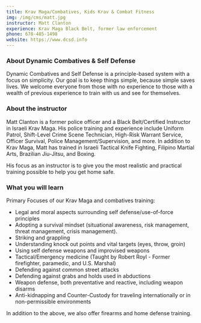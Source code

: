 ```yaml
---
title: Krav Maga/Combatives, Kids Krav & Combat Fitness
img: /img/cms/matt.jpg
instructor: Matt Clanton
experience: Krav Maga Black Belt, former law enforcement
phone: 678-485-1498
website: https://www.dcsd.info
---
```

### About Dynamic Combatives & Self Defense

Dynamic Combatives and Self Defense is a principle-based system with a focus on simplicity. Our goal is to keep things simple, because simple saves lives. We welcome everyone from those with no experience to those with a wealth of previous experience to train with us and see for themselves.

### About the instructor

Matt Clanton is a former police officer and a Black Belt/Certified Instructor in Israeli Krav Maga. His police training and experience include Uniform Patrol, Shift-Level Crime Scene Technician, High-Risk Warrant Service, Officer Survival, Police Management/Supervision, and more. In addition to Krav Maga, Matt has trained in Israeli Tactical Knife Fighting, Filipino Martial Arts, Brazilian Jiu-Jitsu, and Boxing.

His focus as an instructor is to give you the most realistic and practical training possible to help you get home safe.

### What you will learn

Primary Focuses of our Krav Maga and combatives training:

* Legal and moral aspects surrounding self defense/use-of-force principles
* Adopting a survival mindset (situational awareness, risk management, threat management, crisis management).
* Striking and grappling
* Understanding knock out points and vital targets (eyes, throw, groin)
* Using self defense weapons and improvised weapons
* Tactical/Emergency medicine (Taught by Robert Royl - Former firefighter, paramedic, and U.S. Marshal)
* Defending against common street attacks
* Defending against grabs and holds used in abductions
* Weapon defense, both preventative and reactive, including weapon disarms
* Anti-kidnapping and Counter-Custody for traveling internationally or in non-permissible environments

In addition to the above, we also offer firearms and home defense training.